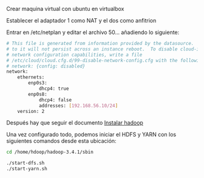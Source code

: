 Crear maquina virtual con ubuntu en virtualbox

Establecer el adaptador 1 como NAT y el dos como anfitrion

Entrar en /etc/netplan y editar el archivo 50… añadiendo lo siguiente:

```bash
# This file is generated from information provided by the datasource.  Changes
# to it will not persist across an instance reboot.  To disable cloud-init's
# network configuration capabilities, write a file
# /etc/cloud/cloud.cfg.d/99-disable-network-config.cfg with the following:
# network: {config: disabled}
network:
    ethernets:
        enp0s3:
            dhcp4: true
        enp0s8:
            dhcp4: false
            addresses: [192.168.56.10/24]
    version: 2
```

Después hay que seguir el documento [Instalar hadoop](00_Documentacion/Sistemas/Sistemas_BigData/Instalar_hadoop_un_solo_nodo.pdf)

Una vez configurado todo, podemos iniciar el HDFS y YARN con los siguientes comandos desde esta ubicación:

```bash
cd /home/hdoop/hadoop-3.4.1/sbin
```

```bash
./start-dfs.sh
./start-yarn.sh
```
